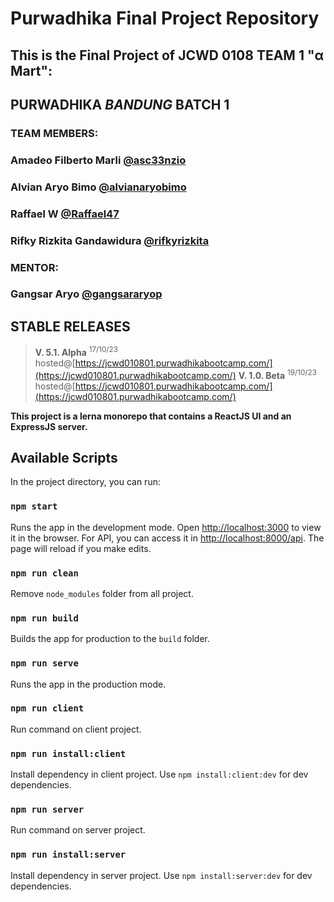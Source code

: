 # Purwadhika Final Project Repository

## This is the Final Project of JCWD 0108 TEAM 1 "α Mart":
## **PURWADHIKA _BANDUNG_ BATCH 1**

### TEAM MEMBERS:
### Amadeo Filberto Marli [@asc33nzio](https://github.com/asc33nzio)
### Alvian Aryo Bimo [@alvianaryobimo](https://github.com/alvianaryobimo)
### Raffael W [@Raffael47](https://github.com/Raffael47)
### Rifky Rizkita Gandawidura [@rifkyrizkita](https://github.com/rifkyrizkita)

### MENTOR:
### Gangsar Aryo [@gangsararyop](https://github.com/gangsararyop)

## STABLE RELEASES
> **V. 5.1. Alpha** <sup>17/10/23</sup> hosted@[https://jcwd010801.purwadhikabootcamp.com/](https://jcwd010801.purwadhikabootcamp.com/)
> **V. 1.0. Beta** <sup>19/10/23</sup> hosted@[https://jcwd010801.purwadhikabootcamp.com/](https://jcwd010801.purwadhikabootcamp.com/)


**This project is a lerna monorepo that contains a ReactJS UI and an ExpressJS server.**

## Available Scripts
In the project directory, you can run:
### `npm start`
Runs the app in the development mode.
Open [http://localhost:3000](http://localhost:3000) to view it in the browser.
For API, you can access it in [http://localhost:8000/api](http://localhost:8000/api).
The page will reload if you make edits.
### `npm run clean`
Remove `node_modules` folder from all project.
### `npm run build`
Builds the app for production to the `build` folder.
### `npm run serve`
Runs the app in the production mode.
### `npm run client`
Run command on client project.
### `npm run install:client`
Install dependency in client project. Use `npm install:client:dev` for dev dependencies.
### `npm run server`
Run command on server project.
### `npm run install:server`
Install dependency in server project. Use `npm install:server:dev` for dev dependencies.
